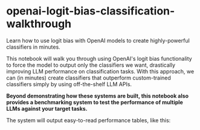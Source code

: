 # openai-logit-bias-classification-walkthrough
Learn how to use logit bias with OpenAI models to create highly-powerful classifiers in minutes.

This notebook will walk you through using OpenAI's logit bias functionality to force the model to output only the classifiers we want, drastically improving LLM performance on classification tasks. With this approach, we can (in minutes) create classifiers that outperform custom-trained classifiers simply by using off-the-shelf LLM APIs.

**Beyond demonstrating how these systems are built, this notebook also provides a benchmarking system to test the performance of multiple LLMs against your target tasks.**

The system will output easy-to-read performance tables, like this:
